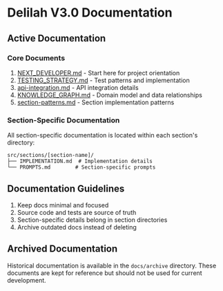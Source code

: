 # Delilah V3.0 Documentation

## Active Documentation

### Core Documents
1. [NEXT_DEVELOPER.md](../NEXT_DEVELOPER.md) - Start here for project orientation
2. [TESTING_STRATEGY.md](./TESTING_STRATEGY.md) - Test patterns and implementation
3. [api-integration.md](./api-integration.md) - API integration details
4. [KNOWLEDGE_GRAPH.md](./KNOWLEDGE_GRAPH.md) - Domain model and data relationships
5. [section-patterns.md](./section-patterns.md) - Section implementation patterns

### Section-Specific Documentation
All section-specific documentation is located within each section's directory:
```
src/sections/[section-name]/
├── IMPLEMENTATION.md  # Implementation details
└── PROMPTS.md        # Section-specific prompts
```

## Documentation Guidelines

1. Keep docs minimal and focused
2. Source code and tests are source of truth
3. Section-specific details belong in section directories
4. Archive outdated docs instead of deleting

## Archived Documentation
Historical documentation is available in the `docs/archive` directory. These documents are kept for reference but should not be used for current development.